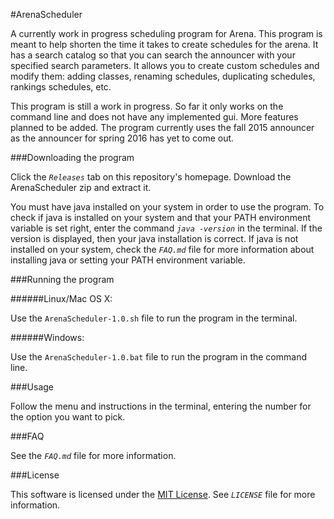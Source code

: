 #ArenaScheduler

A currently work in progress scheduling program for Arena. This program is meant to help shorten the time it takes to create schedules for the arena. It has a search catalog so that you can search the announcer with your specified search parameters. It allows you to create custom schedules and modify them: adding classes, renaming schedules, duplicating schedules, rankings schedules, etc.

This program is still a work in progress. So far it only works on the command line and does not have any implemented gui. More features planned to be added. The program currently uses the fall 2015 announcer as the announcer for spring 2016 has yet to come out.

###Downloading the program

Click the *`Releases`* tab on this repository's homepage. Download the ArenaScheduler zip and extract it.

You must have java installed on your system in order to use the program. To check if java is installed on your system and that your PATH environment variable is set right, enter the command *`java -version`* in the terminal. If the version is displayed, then your java installation is correct. If java is not installed on your system, check the *`FAQ.md`* file for more information about installing java or setting your PATH environment variable.

###Running the program

######Linux/Mac OS X:

Use the `ArenaScheduler-1.0.sh` file to run the program in the terminal.

######Windows:

Use the `ArenaScheduler-1.0.bat` file to run the program in the command line.

###Usage

Follow the menu and instructions in the terminal, entering the number for the option you want to pick.

###FAQ

See the *`FAQ.md`* file for more information.

###License

This software is licensed under the [MIT License](https://opensource.org/licenses/MIT). See *`LICENSE`* file for more information.
